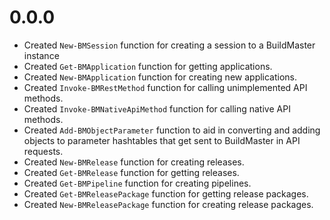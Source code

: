 # 0.0.0

 * Created `New-BMSession` function for creating a session to a BuildMaster instance
 * Created `Get-BMApplication` function for getting applications.
 * Created `New-BMApplication` function for creating new applications.
 * Created `Invoke-BMRestMethod` function for calling unimplemented API methods.
 * Created `Invoke-BMNativeApiMethod` function for calling native API methods.
 * Created `Add-BMObjectParameter` function to aid in converting and adding objects to parameter hashtables that get sent to BuildMaster in API requests.
 * Created `New-BMRelease` function for creating releases.
 * Created `Get-BMRelease` function for getting releases.
 * Created `Get-BMPipeline` function for creating pipelines.
 * Created `Get-BMReleasePackage` function for getting release packages.
 * Created `New-BMReleasePackage` function for creating release packages.
